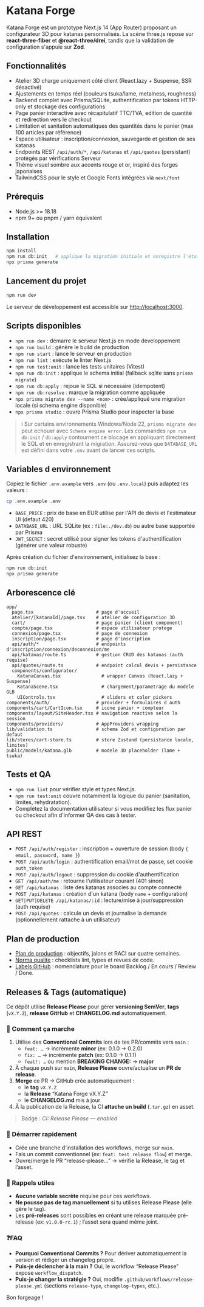 ﻿# Katana Forge

Katana Forge est un prototype Next.js 14 (App Router) proposant un configurateur 3D pour katanas personnalisés. La scène three.js repose sur **react-three-fiber** et **@react-three/drei**, tandis que la validation de configuration s'appuie sur **Zod**.

## Fonctionnalités
- Atelier 3D charge uniquement côté client (React.lazy + Suspense, SSR désactivé)
- Ajustements en temps réel (couleurs tsuka/lame, metalness, roughness)
- Backend complet avec Prisma/SQLite, authentification par tokens HTTP-only et stockage des configurations
- Page panier interactive avec récapitulatif TTC/TVA, edition de quantité et redirection vers le checkout
- Limitation et sanitation automatiques des quantités dans le panier (max 100 articles par référence)
- Espace utilisateur : inscription/connexion, sauvegarde et gestion de ses katanas
- Endpoints REST `/api/auth/*`, `/api/katanas` et `/api/quotes` (persistant) protégés par vérifications Serveur
- Thème visuel sombre aux accents rouge et or, inspiré des forges japonaises
- TailwindCSS pour le style et Google Fonts intégrées via `next/font`

## Prérequis
- Node.js >= 18.18
- npm 9+ ou pnpm / yarn équivalent

## Installation
```bash
npm install
npm run db:init   # applique la migration initiale et enregistre l'état
npx prisma generate
```

## Lancement du projet
```bash
npm run dev
```

Le serveur de développement est accessible sur [http://localhost:3000](http://localhost:3000).

## Scripts disponibles
- `npm run dev` : démarre le serveur Next.js en mode developpement
- `npm run build` : génère le build de production
- `npm run start` : lance le serveur en production
- `npm run lint` : exécute le linter Next.js
- `npm run test:unit` : lance les tests unitaires (Vitest)
- `npm run db:init` : applique le schema initial (fallback sqlite sans `prisma migrate`)
- `npm run db:apply` : rejoue le SQL si nécessaire (idempotent)
- `npm run db:resolve` : marque la migration comme appliquée
- `npx prisma migrate dev --name <nom>` : crée/appliqué une migration locale (si schema engine disponible)
- `npx prisma studio` : ouvre Prisma Studio pour inspecter la base

> :information_source: Sur certains environnements Windows/Node 22, `prisma migrate dev` peut echouer avec `Schema engine error`. Les commandes `npm run db:init` / `db:apply` contournent ce blocage en appliquant directement le SQL et en enregistrant la migration. Assurez-vous que `DATABASE_URL` est défini dans votre `.env` avant de lancer ces scripts.

## Variables d environnement
Copiez le fichier `.env.example` vers `.env` (ou `.env.local`) puis adaptez les valeurs :
```bash
cp .env.example .env
```

- `BASE_PRICE` : prix de base en EUR utilise par l'API de devis et l'estimateur UI (defaut 420)
- `DATABASE_URL` : URL SQLite (ex : `file:./dev.db`) ou autre base supportée par Prisma
- `JWT_SECRET` : secret utilisé pour signer les tokens d'authentification (générer une valeur robuste)

Après création du fichier d'environnement, initialisez la base :
```bash
npm run db:init
npx prisma generate
```

## Arborescence clé
```
app/
  page.tsx                       # page d'accueil
  atelier/[katanaId]/page.tsx    # atelier de configuration 3D
  cart/                          # page panier (client component)
  compte/page.tsx                # espace utilisateur protege
  connexion/page.tsx             # page de connexion
  inscription/page.tsx           # page d'inscription
  api/auth/*                     # endpoints d'inscription/connexion/deconnexion/me
  api/katanas/route.ts           # gestion CRUD des katanas (auth requise)
  api/quotes/route.ts            # endpoint calcul devis + persistance
  components/configurator/
    KatanaCanvas.tsx               # wrapper Canvas (React.lazy + Suspense)
    KatanaScene.tsx                # chargement/parametrage du modele GLB
    UIControls.tsx                 # sliders et color pickers
components/auth/                 # provider + formulaires d auth
components/cart/CartIcon.tsx     # icone panier + compteur
components/layout/SiteHeader.tsx # navigation reactive selon la session
components/providers/            # AppProviders wrapping
lib/validation.ts                # schema Zod et configuration par defaut
lib/stores/cart-store.ts         # store Zustand (persistance locale, limites)
public/models/katana.glb         # modele 3D placeholder (lame + tsuka)
```

## Tests et QA
- `npm run lint` pour vérifier style et types Next.js.
- `npm run test:unit` couvre notamment la logique du panier (sanitation, limites, rehydratation).
- Complétez la documentation utilisateur si vous modifiez les flux panier ou checkout afin d'informer QA des cas à tester.

## API REST
- `POST /api/auth/register` : inscription + ouverture de session (body `{ email, password, name }`)
- `POST /api/auth/login` : authentification email/mot de passe, set cookie `auth_token`
- `POST /api/auth/logout` : suppression du cookie d'authentification
- `GET /api/auth/me` : retourne l'utilisateur courant (401 sinon)
- `GET /api/katanas` : liste des katanas associes au compte connecté
- `POST /api/katanas` : création d'un katana (body `name` + configuration)
- `GET|PUT|DELETE /api/katanas/:id` : lecture/mise à jour/suppression (auth requise)
- `POST /api/quotes` : calcule un devis et journalise la demande (optionnellement rattache à un utilisateur)

## Plan de production
- [Plan de production](docs/project/PLAN_DE_PRODUCTION.md) : objectifs, jalons et RACI sur quatre semaines.
- [Norma qualite](docs/qa/NORMA_QUALITE.md) : checklists lint, types et revues de code.
- [Labels GitHub](docs/release/LABELS.md) : nomenclature pour le board Backlog / En cours / Review / Done.

## Releases & Tags (automatique)

Ce dépôt utilise **Release Please** pour gérer **versioning SemVer**, **tags** (`vX.Y.Z`), **release GitHub** et **CHANGELOG.md** automatiquement.

### 🧭 Comment ça marche
1. Utilise des **Conventional Commits** lors de tes PR/commits vers `main` :
   - `feat: …` → incrémente **minor** (ex: 0.1.0 → 0.2.0)
   - `fix: …` → incrémente **patch** (ex: 0.1.0 → 0.1.1)
   - `feat!: …` ou mention **BREAKING CHANGE:** → **major**
2. À chaque push sur `main`, **Release Please** ouvre/actualise un **PR de release**.
3. **Merge** ce PR → GitHub crée automatiquement :
   - le **tag** `vX.Y.Z`
   - la **Release** “Katana Forge vX.Y.Z”
   - le **CHANGELOG.md** mis à jour
4. À la publication de la Release, la CI **attache un build** (`.tar.gz`) en asset.

> Badge : _CI: Release Please — enabled_

### 🚀 Démarrer rapidement
- Crée une branche d’installation des workflows, merge sur `main`.
- Fais un commit conventionnel (ex: `feat: test release flow`) et merge.
- Ouvre/merge le PR “release-please…” → vérifie la Release, le tag et l’asset.

### 🔑 Rappels utiles
- **Aucune variable secrète** requise pour ces workflows.
- **Ne pousse pas de tag manuellement** si tu utilises Release Please (elle gère le tag).
- Les **pré-releases** sont possibles en créant une release marquée pré-release (ex: `v1.0.0-rc.1`) ; l’asset sera quand même joint.

### ❓FAQ
- **Pourquoi Conventional Commits ?** Pour dériver automatiquement la version et rédiger un changelog propre.
- **Puis-je déclencher à la main ?** Oui, le workflow “Release Please” expose `workflow_dispatch`.
- **Puis-je changer la stratégie ?** Oui, modifie `.github/workflows/release-please.yml` (sections `release-type`, `changelog-types`, etc.).

Bon forgeage !
